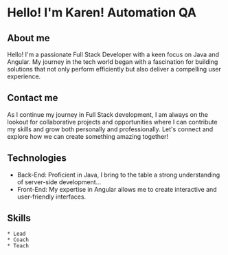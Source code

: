 # Hello! I'm Karen! Automation QA
## About me
Hello! I'm a passionate Full Stack Developer with a keen focus on Java and Angular. My journey in the tech world began with a fascination for building solutions that not only perform efficiently but also deliver a compelling user experience.
## Contact me
As I continue my journey in Full Stack development, I am always on the lookout for collaborative projects and opportunities where I can contribute my skills and grow both personally and professionally. Let's connect and explore how we can create something amazing together!

## Technologies 
- Back-End: Proficient in Java, I bring to the table a strong understanding of server-side development...
- Front-End: My expertise in Angular allows me to create interactive and user-friendly interfaces.

## Skills
    * Lead
    * Coach 
    * Teach